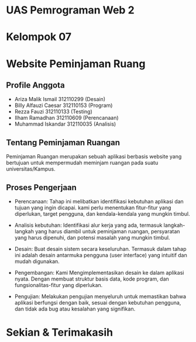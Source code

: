 # UAS Pemrograman Web 2
# Kelompok 07
# Website Peminjaman Ruang

## Profile Anggota
- Ariza Malik Ismail     312110299  (Desain)
- Billy Alfauzi Caesar   312110153  (Program)
- Rezza Fauzi            312110133  (Testing)
- Ilham Ramadhan         312110609  (Perencanaan)
- Muhammad Iskandar      312110035  (Analisis)

## Tentang Peminjaman Ruangan
Peminjaman Ruangan merupakan sebuah aplikasi berbasis website yang bertujuan untuk mempermudah meminjam ruangan pada suatu universitas/Kampus.

## Proses Pengerjaan
- Perencanaan: Tahap ini melibatkan identifikasi kebutuhan aplikasi dan tujuan yang ingin dicapai. kami perlu menentukan fitur-fitur yang diperlukan, target pengguna, dan kendala-kendala yang mungkin timbul.

- Analisis kebutuhan:  Identifikasi alur kerja yang ada, termasuk langkah-langkah yang harus diambil untuk peminjaman ruangan, persyaratan yang harus dipenuhi, dan potensi masalah yang mungkin timbul.

- Desain: Buat desain sistem secara keseluruhan. Termasuk dalam tahap ini adalah desain antarmuka pengguna (user interface) yang intuitif dan mudah digunakan.

- Pengembangan: Kami Mengimplementasikan desain ke dalam aplikasi nyata. Dengan membuat struktur basis data, kode program, dan fungsionalitas-fitur yang diperlukan.

- Pengujian: Melakukan pengujian menyeluruh untuk memastikan bahwa aplikasi berfungsi dengan baik, sesuai dengan kebutuhan pengguna, dan tidak ada bug atau kesalahan yang signifikan. 

# Sekian & Terimakasih
